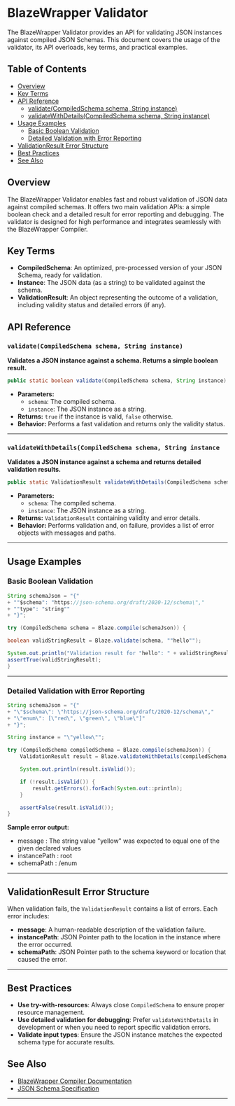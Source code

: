 # BlazeWrapper Validator

The BlazeWrapper Validator provides an API for validating JSON instances against compiled JSON Schemas. This document covers the usage of the validator, its API overloads, key terms, and practical examples.

## Table of Contents

- [Overview](#overview)
- [Key Terms](#key-terms)
- [API Reference](#api-reference)
  - [validate(CompiledSchema schema, String instance)](#validatecompiledschema-schema-string-instance)
  - [validateWithDetails(CompiledSchema schema, String instance)](#validatewithdetailscompiledschema-schema-string-instance)
- [Usage Examples](#usage-examples)
  - [Basic Boolean Validation](#basic-boolean-validation)
  - [Detailed Validation with Error Reporting](#detailed-validation-with-error-reporting)
- [ValidationResult Error Structure](#validationresult-error-structure)
- [Best Practices](#best-practices)
- [See Also](#see-also)

## Overview

The BlazeWrapper Validator enables fast and robust validation of JSON data against compiled schemas. It offers two main validation APIs: a simple boolean check and a detailed result for error reporting and debugging. The validator is designed for high performance and integrates seamlessly with the BlazeWrapper Compiler.

## Key Terms

- **CompiledSchema**: An optimized, pre-processed version of your JSON Schema, ready for validation.
- **Instance**: The JSON data (as a string) to be validated against the schema.
- **ValidationResult**: An object representing the outcome of a validation, including validity status and detailed errors (if any).

## API Reference

### `validate(CompiledSchema schema, String instance)`

**Validates a JSON instance against a schema. Returns a simple boolean result.**
```java
public static boolean validate(CompiledSchema schema, String instance)
```
- **Parameters:**
  - `schema`: The compiled schema.
  - `instance`: The JSON instance as a string.
- **Returns:** `true` if the instance is valid, `false` otherwise.
- **Behavior:** Performs a fast validation and returns only the validity status.

---

### `validateWithDetails(CompiledSchema schema, String instance`

**Validates a JSON instance against a schema and returns detailed validation results.**
```java
public static ValidationResult validateWithDetails(CompiledSchema schema, String instance)
```

- **Parameters:**
  - `schema`: The compiled schema.
  - `instance`: The JSON instance as a string.
- **Returns:** `ValidationResult` containing validity and error details.
- **Behavior:** Performs validation and, on failure, provides a list of error objects with messages and paths.

---

## Usage Examples

### Basic Boolean Validation
```java
String schemaJson = "{"
+ ""$schema": "https://json-schema.org/draft/2020-12/schema\","
+ ""type": "string""
+ "}";

try (CompiledSchema schema = Blaze.compile(schemaJson)) {

boolean validStringResult = Blaze.validate(schema, ""hello"");

System.out.println("Validation result for "hello": " + validStringResult);
assertTrue(validStringResult);
}

```

---

### Detailed Validation with Error Reporting
```java
String schemaJson = "{"
+ "\"$schema\": \"https://json-schema.org/draft/2020-12/schema\","
+ "\"enum\": [\"red\", \"green\", \"blue\"]"
+ "}";

String instance = "\"yellow\"";

try (CompiledSchema compiledSchema = Blaze.compile(schemaJson)) {
    ValidationResult result = Blaze.validateWithDetails(compiledSchema, instance);

    System.out.println(result.isValid());

    if (!result.isValid()) {
        result.getErrors().forEach(System.out::println);
    }

    assertFalse(result.isValid());
}


```

**Sample error output:**
- message : The string value "yellow" was expected to equal one of the given declared values
- instancePath : root
- schemaPath : /enum

---

## ValidationResult Error Structure

When validation fails, the `ValidationResult` contains a list of errors. Each error includes:
- **message**: A human-readable description of the validation failure.
- **instancePath**: JSON Pointer path to the location in the instance where the error occurred.
- **schemaPath**: JSON Pointer path to the schema keyword or location that caused the error.

---

## Best Practices

- **Use try-with-resources**: Always close `CompiledSchema` to ensure proper resource management.
- **Use detailed validation for debugging**: Prefer `validateWithDetails` in development or when you need to report specific validation errors.
- **Validate input types**: Ensure the JSON instance matches the expected schema type for accurate results.

## See Also

- [BlazeWrapper Compiler Documentation](./Compiler.md)
- [JSON Schema Specification](https://json-schema.org/specification.html)

---
